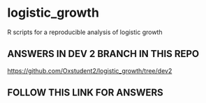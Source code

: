 # logistic_growth
R scripts for a reproducible analysis of logistic growth

## ANSWERS IN DEV 2 BRANCH IN THIS REPO ##
https://github.com/Oxstudent2/logistic_growth/tree/dev2
## FOLLOW THIS LINK FOR ANSWERS ##
